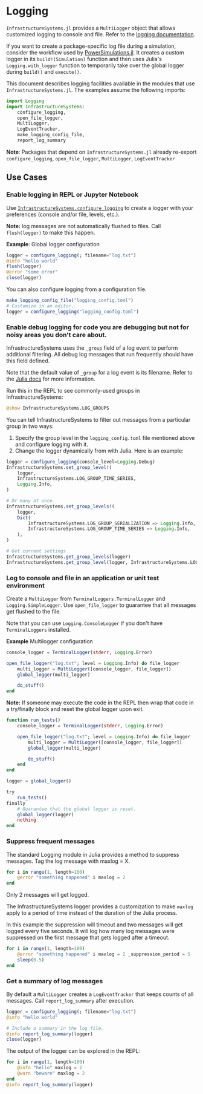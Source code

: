 # Logging

`InfrastructureSystems.jl` provides a `MultiLogger` object that allows customized
logging to console and file. Refer to the [logging
documentation](./logging.md).

If you want to create a package-specific log file during a simulation, consider
the workflow used by [PowerSimulations.jl](https://github.com/NREL-Sienna/PowerSimulations.jl). It creates a custom logger in its `build!(Simulation)` function and then uses
Julia's `Logging.with_logger` function to temporarily take over the global logger
during `build()` and `execute()`.

This document describes logging facilities available in the modules that use `InfrastructureSystems.jl`. The examples assume the following imports:

```julia
import Logging
import InfrastructureSystems:
    configure_logging,
    open_file_logger,
    MultiLogger,
    LogEventTracker,
    make_logging_config_file,
    report_log_summary
```

**Note**: Packages that depend on `InfrastructureSystems.jl` already re-export `configure_logging`, `open_file_logger`, `MultiLogger`, `LogEventTracker`

## Use Cases

### Enable logging in REPL or Jupyter Notebook

Use [`InfrastructureSystems.configure_logging`](@ref) to create a logger with your
preferences (console and/or file, levels, etc.).

**Note:** log messages are not automatically flushed to files. Call
`flush(logger)` to make this happen.

**Example**: Global logger configuration

```julia
logger = configure_logging(; filename="log.txt")
@info "hello world"
flush(logger)
@error "some error"
close(logger)
```

You can also configure logging from a configuration file.

```julia
make_logging_config_file("logging_config.toml")
# Customize in an editor.
logger = configure_logging("logging_config.toml")
```

### Enable debug logging for code you are debugging but not for noisy areas you don't care about.

InfrastructureSystems uses the `_group` field of a log event to perform
additional filtering. All debug log messages that run frequently should have
this field defined.

Note that the default value of `_group` for a log event is its filename. Refer
to the [Julia
docs](https://docs.julialang.org/en/v1/stdlib/Logging/#Log-event-structure) for
more information.

Run this in the REPL to see commonly-used groups in InfrastructureSystems:

```julia
@show InfrastructureSystems.LOG_GROUPS
```

You can tell InfrastructureSystems to filter out messages from a particular
group in two ways:

 1. Specify the group level in the `logging_config.toml` file mentioned above
    and configure logging with it.
 2. Change the logger dynamically from with Julia. Here is an example:

```julia
logger = configure_logging(console_level=Logging.Debug)
InfrastructureSystems.set_group_level!(
    logger,
    InfrastructureSystems.LOG_GROUP_TIME_SERIES,
    Logging.Info,
)

# Or many at once.
InfrastructureSystems.set_group_levels!(
    logger,
    Dict(
        InfrastructureSystems.LOG_GROUP_SERIALIZATION => Logging.Info,
        InfrastructureSystems.LOG_GROUP_TIME_SERIES => Logging.Info,
    ),
)

# Get current settings
InfrastructureSystems.get_group_levels(logger)
InfrastructureSystems.get_group_level(logger, InfrastructureSystems.LOG_GROUP_TIME_SERIES)
```

### Log to console and file in an application or unit test environment

Create a `MultiLogger` from `TerminalLoggers.TerminalLogger` and `Logging.SimpleLogger`.
Use `open_file_logger` to guarantee that all messages get flushed to the file.

Note that you can use `Logging.ConsoleLogger` if you don't have `TerminalLoggers` installed.

**Example** Multilogger configuration

```julia
console_logger = TerminalLogger(stderr, Logging.Error)

open_file_logger("log.txt"; level = Logging.Info) do file_logger
    multi_logger = MultiLogger([console_logger, file_logger])
    global_logger(multi_logger)

    do_stuff()
end
```

**Note:** If someone may execute the code in the REPL then wrap that code in a
try/finally block and reset the global logger upon exit.

```julia
function run_tests()
    console_logger = TerminalLogger(stderr, Logging.Error)

    open_file_logger("log.txt"; level = Logging.Info) do file_logger
        multi_logger = MultiLogger([console_logger, file_logger])
        global_logger(multi_logger)

        do_stuff()
    end
end

logger = global_logger()

try
    run_tests()
finally
    # Guarantee that the global logger is reset.
    global_logger(logger)
    nothing
end
```

### Suppress frequent messages

The standard Logging module in Julia provides a method to suppress messages.
Tag the log message with maxlog = X.

```julia
for i in range(1, length=100)
    @error "something happened" i maxlog = 2
end
```

Only 2 messages will get logged.

The InfrastructureSystems logger provides a customization to make `maxlog`
apply to a period of time instead of the duration of the Julia process.

In this example the suppression will timeout and two messages will get logged
every five seconds. It will log how many log messages were suppressed on the
first message that gets logged after a timeout.

```julia
for i in range(1, length=100)
    @error "something happened" i maxlog = 2 _suppression_period = 5
    sleep(0.5)
end
```

### Get a summary of log messages

By default a `MultiLogger` creates a `LogEventTracker` that keeps counts of all
messages. Call `report_log_summary` after execution.

```julia
logger = configure_logging(; filename="log.txt")
@info "hello world"

# Include a summary in the log file.
@info report_log_summary(logger)
close(logger)
```

The output of the logger can be explored in the REPL:

```julia
for i in range(1, length=100)
    @info "hello" maxlog = 2
    @warn "beware" maxlog = 2
end
@info report_log_summary(logger)
```
